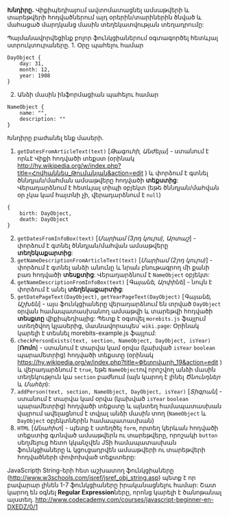 **Խնդիրը․** 
Վիքիպեդիայում ավտոմատացնել ամսաթվերի և տարեթվերի հոդվածներում այդ օրերին/տարիներին ծնված և մահացած մարդկանց մասին տեղեկատվության տեղադրումը:

Պայմանավորվեցինք բոլոր ֆունկցիաներում օգտագործել հետևյալ ստրուկտուրաները․
1․ Օրը պահելու համար 
```
DayObject {
	day: 31,
	month: 12,
	year: 1908
}
```
2. Անձի մասին ինֆորմացիան պահելու համար
```
NameObject {
	name: "",
	description: ""
}
```

Խնդիրը բաժանել ենք մասերի․

1. ```getDatesFromArticleText(text)``` [*Թագուհի, Անժելա*] - ստանում է որևէ Վիքի հոդվածի տեքստ (օրինակ http://hy.wikipedia.org/w/index.php?title=Հովհաննես_Թումանյան&action=edit ) և փորձում է գտնել ծննդյան/մահման ամսաթվերը հոդվածի **տեքստից**: Վերադարձնում է հետևյալ տիպի օբյեկտ (եթե ծննդյան/մահվան օր չկա կամ հայտնի չի, վերադարձնում է ```null```)
```
{
	birth: DayObject,
	death: DayObject
}
``` 
2. ```getDatesFromInfoBox(text)``` [*Մարիամ (3րդ կուրս), Արտաշ*] - փորձում է գտնել ծննդյան/մահվան ամսաթվերը **տեղեկաքարտից**: 
3. ```getNameDescriptionFromArticleText(text)``` [*Մարիամ (2րդ կուրս)*] - փորձում է գտնել անձի անունը և նրան բնութագրող մի քանի բառ հոդվածի **տեսքտից**: Վերադարձնում է ```NameObject``` օբյեկտ:
4. ```getNameDescriptionFromInfoBox(text)``` [*Գայանե, Արփինե*] - նույն է փորձում է անել **տեղեկաքարտից**:
5. ```getDatePageText(DayObject)```, ```getYearPageText(DayObject)``` [*Գայանե, Աշխեն*] - այս ֆունկցիաները վերադարձնում են տրված ```DayObject``` օրվան համապատասխանող ամսաթվի և տարեթվի հոդվածի **տեսքտը** վիքիպեդիայից: Պետք է օգտվել ```morebits.js``` ֆայլում ստեղծվող կլասերից, մասնավորապես՝ ```wiki.page```: Օրինակ կարելի է տեսնել morebits-example.js ֆայլում:
6. ```checkPersonExists(text, section, NameObject, DayObject, isYear)``` [**Ռոմո**] - ստանում է տարվա կամ օրվա (կախված ```isYear``` ```boolean``` պարամետրից) հոդվածի տեքստը (օրինակ https://hy.wikipedia.org/w/index.php?title=Փետրվարի_19&action=edit ) և վերադարձնում է ```true```, եթե ```NameObject```ով որոշվող անձի մասին տեղեկություն կա ```section``` բաժնում (այն կարող է լինել *Ծնունդներ* և *Մահեր*): 
7. ```addPerson(text, section, NameObject, DayObject, isYear)``` [*Տիգրան*] - ստանում է տարվա կամ օրվա (կախված ```isYear``` ```boolean``` պարամետրից) հոդվածի տեքստը և այնտեղ համապատասխան վայրում ավելացնում է տվյալ անձի մասին տող (```NameObject``` և ```DayObject``` օբյեկտներին համապատասխան) 
8. ```HTML``` [*Անահիտ*] - պետք է ստեղծել ```form```, որտեղ կերևան հոդվածի տեքստից գտնված ամսաթվերն ու տարեթվերը, որոշակի ```button``` սեղմելուց հետո կկանչվեն JSի համապատասխան ֆունկցիաները և կցուցադրվեն ամսաթվերի ու տարեթվերի հոդվածների փոփոխված տեքստերը:

JavaScriptի String-երի հետ աշխատող ֆունկցիաները (http://www.w3schools.com/jsref/jsref_obj_string.asp) պետք է որ բավարար լինեն 1-7 ֆունկցիաները իրականացնելու համար: Շատ կարող են օգնել **Regular Expression**ները, որոնց կարելի է ծանոթանալ այստեղ․ http://www.codecademy.com/courses/javascript-beginner-en-DXEDZ/0/1


